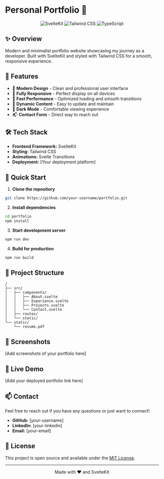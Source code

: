 # Personal Portfolio 🚀

<div align="center">

![SvelteKit](https://img.shields.io/badge/SvelteKit-FF3E00?style=for-the-badge&logo=svelte&logoColor=white)
![Tailwind CSS](https://img.shields.io/badge/Tailwind_CSS-38B2AC?style=for-the-badge&logo=tailwind-css&logoColor=white)
![TypeScript](https://img.shields.io/badge/TypeScript-007ACC?style=for-the-badge&logo=typescript&logoColor=white)

</div>

## ✨ Overview

Modern and minimalist portfolio website showcasing my journey as a developer. Built with SvelteKit and styled with Tailwind CSS for a smooth, responsive experience.

## 🎯 Features

- 🎨 **Modern Design** - Clean and professional user interface
- 📱 **Fully Responsive** - Perfect display on all devices
- 🚄 **Fast Performance** - Optimized loading and smooth transitions
- 📄 **Dynamic Content** - Easy to update and maintain
- 🌙 **Dark Mode** - Comfortable viewing experience
- 📬 **Contact Form** - Direct way to reach out

## 🛠️ Tech Stack

- **Frontend Framework:** SvelteKit
- **Styling:** Tailwind CSS
- **Animations:** Svelte Transitions
- **Deployment:** [Your deployment platform]

## 🚀 Quick Start

1. **Clone the repository**
```bash
git clone https://github.com/your-username/portfolio.git
```

2. **Install dependencies**
```bash
cd portfolio
npm install
```

3. **Start development server**
```bash
npm run dev
```

4. **Build for production**
```bash
npm run build
```

## 📂 Project Structure

```
/
├── src/
│   ├── components/
│   │   ├── About.svelte
│   │   ├── Experience.svelte
│   │   ├── Projects.svelte
│   │   └── Contact.svelte
│   ├── routes/
│   └── static/
└── static/
    └── resume.pdf
```

## 📸 Screenshots

[Add screenshots of your portfolio here]

## 🔗 Live Demo

[Add your deployed portfolio link here]

## 📫 Contact

Feel free to reach out if you have any questions or just want to connect!

- **GitHub:** [your-username]
- **LinkedIn:** [your-linkedin]
- **Email:** [your-email]

## 📄 License

This project is open source and available under the [MIT License](LICENSE).

---
<div align="center">
Made with ❤️ and SvelteKit
</div>
